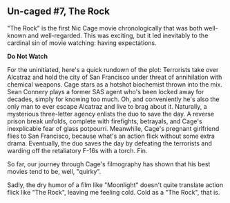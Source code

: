Un-caged #7, The Rock
--------------------------------------

"The Rock" is the first Nic Cage movie chronologically that was both well-known and well-regarded.
This was exciting, but it led inevitably to the cardinal sin of movie watching: having expectations.

**Do Not Watch**

For the uninitiated, here's a quick rundown of the plot:
Terrorists take over Alcatraz and hold the city of San Francisco under threat of annihilation with chemical weapons.
Cage stars as a hotshot biochemist thrown into the mix.
Sean Connery plays a former SAS agent who's been locked away for decades, simply for knowing too much.
Oh, and conveniently he's also the only man to ever escape Alcatraz and live to brag about it.
Naturally, a mysterious three-letter agency enlists the duo to save the day.
A reverse prison break unfolds, complete with firefights, betrayals, and Cage's inexplicable fear of glass potpourri.
Meanwhile, Cage's pregnant girlfriend flies to San Francisco, because what's an action flick without some extra drama.
Eventually, the duo saves the day by defeating the terrorists and warding off the retaliatory F-16s with a torch.
Fin.

So far, our journey through Cage's filmography has shown that his best movies tend to be, well, "quirky".

Sadly, the dry humor of a film like "Moonlight" doesn't quite translate action flick like "The Rock", leaving me feeling cold.
Cold as a "The Rock", that is.
